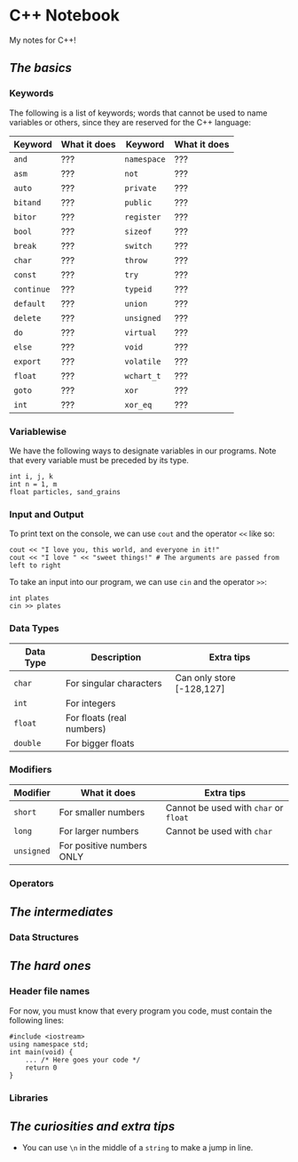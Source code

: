 #  C++ Notebook
My notes for C++!

## _The basics_
### Keywords
The following is a list of keywords; words that cannot be used to name
variables or others, since they are reserved for the C++ language:

| Keyword    | What it does | Keyword     | What it does |
|------------|--------------|-------------|--------------|
| `and`      | ???          | `namespace` | ???          |
| `asm`      | ???          | `not`       | ???          |
| `auto`     | ???          | `private`   | ???          |
| `bitand`   | ???          | `public`    | ???          |
| `bitor`    | ???          | `register`  | ???          |
| `bool`     | ???          | `sizeof`    | ???          |
| `break`    | ???          | `switch`    | ???          |
| `char`     | ???          | `throw`     | ???          |
| `const`    | ???          | `try`       | ???          |
| `continue` | ???          | `typeid`    | ???          |
| `default`  | ???          | `union`     | ???          |
| `delete`   | ???          | `unsigned`  | ???          |
| `do`       | ???          | `virtual`   | ???          |
| `else`     | ???          | `void`      | ???          |
| `export`   | ???          | `volatile`  | ???          |
| `float`    | ???          | `wchart_t`  | ???          |
| `goto`     | ???          | `xor`       | ???          |
| `int`      | ???          | `xor_eq`    | ???          |


### Variablewise
We have the following ways to designate variables in our programs. 
Note that every variable must be preceded by its type.
```
int i, j, k
int n = 1, m
float particles, sand_grains
```

### Input and Output
To print text on the console, we can use `cout` and the operator `<<` 
like so:
```
cout << "I love you, this world, and everyone in it!"
cout << "I love " << "sweet things!" # The arguments are passed from left to right
```
To take an input into our program, we can use `cin` and the operator `>>`:
```
int plates
cin >> plates
```
### Data Types
| Data Type | Description                     | Extra tips                |
|-----------|---------------------------------|---------------------------|
| `char`    | For singular characters         | Can only store [-128,127] |
| `int`     | For integers                    |                           |
| `float`   | For floats (real numbers)       |                           |
| `double`  | For bigger floats               |                           |

### Modifiers
| Modifier   | What it does              | Extra tips                             |
|------------|---------------------------|----------------------------------------|
| `short`    | For smaller numbers       | Cannot be used with `char` or `float`  |
| `long`     | For larger numbers        | Cannot be used with `char`             |
| `unsigned` | For positive numbers ONLY |                                        |

### Operators


## _The intermediates_
### Data Structures

## _The hard ones_
### Header file names
For now, you must know that every program you code, must contain the 
following lines:
```
#include <iostream>
using namespace std;
int main(void) {
    ... /* Here goes your code */
    return 0
}
```

### Libraries

## _The curiosities and extra tips_
* You can use `\n` in the middle of a `string` to make a jump in line. 